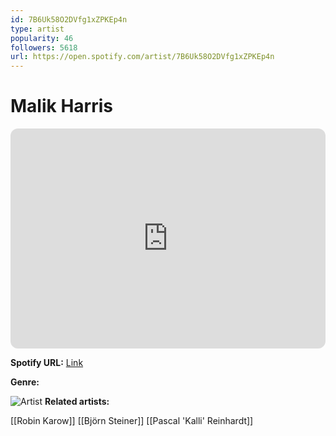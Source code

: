 ```yaml
---
id: 7B6Uk58O2DVfg1xZPKEp4n
type: artist
popularity: 46
followers: 5618
url: https://open.spotify.com/artist/7B6Uk58O2DVfg1xZPKEp4n
---
```

# Malik Harris

<iframe style="border-radius:12px" src="https://open.spotify.com/embed/artist/7B6Uk58O2DVfg1xZPKEp4n" width="100%" height="352" frameBorder="0" allowfullscreen="" allow="autoplay; clipboard-write; encrypted-media; fullscreen; picture-in-picture" loading="lazy"></iframe>

**Spotify URL:** [Link](https://open.spotify.com/artist/7B6Uk58O2DVfg1xZPKEp4n)

**Genre:** 

![Artist](https://i.scdn.co/image/ab6761610000e5eb9044927443b8d1a59a1d9a88)
**Related artists:**

[[Robin Karow]]
[[Björn Steiner]]
[[Pascal 'Kalli' Reinhardt]]
